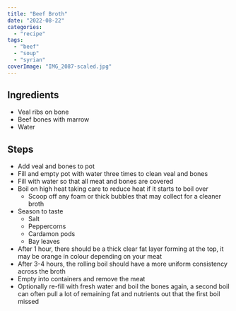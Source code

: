 ```yaml
---
title: "Beef Broth"
date: "2022-08-22"
categories: 
  - "recipe"
tags: 
  - "beef"
  - "soup"
  - "syrian"
coverImage: "IMG_2087-scaled.jpg"
---
```


## Ingredients

- Veal ribs on bone
- Beef bones with marrow
- Water

## Steps

- Add veal and bones to pot
- Fill and empty pot with water three times to clean veal and bones
- Fill with water so that all meat and bones are covered
- Boil on high heat taking care to reduce heat if it starts to boil over
    - Scoop off any foam or thick bubbles that may collect for a cleaner broth
- Season to taste
    - Salt
    - Peppercorns
    - Cardamon pods
    - Bay leaves
- After 1 hour, there should be a thick clear fat layer forming at the top, it may be orange in colour depending on your meat
- After 3-4 hours, the rolling boil should have a more uniform consistency across the broth
- Empty into containers and remove the meat
- Optionally re-fill with fresh water and boil the bones again, a second boil can often pull a lot of remaining fat and nutrients out that the first boil missed
